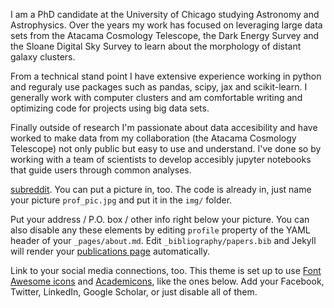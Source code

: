I am a PhD candidate at the University of Chicago studying Astronomy and Astrophysics. Over the years my work has focused on leveraging large data sets from the Atacama Cosmology Telescope, the Dark Energy Survey and the Sloane Digital Sky Survey to learn about the morphology of distant galaxy clusters.

From a technical stand point I have extensive experience working in python and reguraly use packages such as pandas, scipy, jax and scikit-learn. I generally work with computer clusters and am comfortable writing and optimizing code for projects using big data sets.

Finally outside of research I'm passionate about data accesibility and have worked to make data from my collaboration (the Atacama Cosmology Telescope) not only public but easy to use and understand. I've done so by working with a team of scientists to develop accesibly jupyter notebooks that guide users through common analyses.


[subreddit](http://reddit.com). You can put a picture in, too. The code is already in, just name your picture `prof_pic.jpg` and put it in the `img/` folder.

Put your address / P.O. box / other info right below your picture. You can also disable any these elements by editing `profile` property of the YAML header of your `_pages/about.md`. Edit `_bibliography/papers.bib` and Jekyll will render your [publications page](/al-folio/publications/) automatically.

Link to your social media connections, too. This theme is set up to use [Font Awesome icons](http://fortawesome.github.io/Font-Awesome/) and [Academicons](https://jpswalsh.github.io/academicons/), like the ones below. Add your Facebook, Twitter, LinkedIn, Google Scholar, or just disable all of them.
